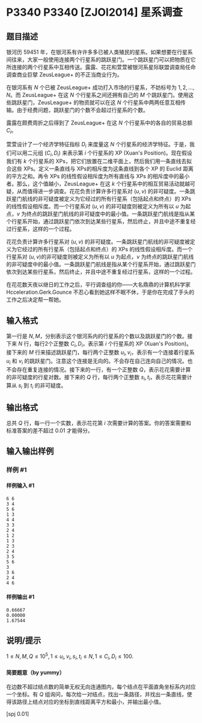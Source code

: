 # P3340 P3340 [ZJOI2014] 星系调查

## 题目描述

银河历 $59451$ 年，在银河系有许许多多已被人类殖民的星系。如果想要在行星系间往来，大家一般使用连接两个行星系的跳跃星门。一个跳跃星门可以把物质在它所连接的两个行星系中互相传送。露露、花花和萱萱被银河系星际联盟调查局任命调查商业巨擘 ZeusLeague+ 的不正当商业行为。

在银河系有 $N$ 个已被 ZeusLeague+ 成功打入市场的行星系，不妨标号为 $1,2,...,N$。而 ZeusLeague+ 在这 $N$ 个行星系之间还拥有自己的 $M$ 个跳跃星门。使用这些跳跃星门，ZeusLeague+ 的物资就可以在这 $N$ 个行星系中两两任意互相传输。由于经费问题，跳跃星门的个数不会超过行星系的个数。

露露在颇费周折之后得到了 ZeusLeague+ 在这 $N$ 个行星系中的各自的贸易总额 $C_i$。

萱萱设计了一个经济学特征指标 $D_i$ 来度量这 $N$ 个行星系的经济学特征。于是，我们可以用二元组 $(C_i,D_i)$ 来表示第 $i$ 个行星系的 XP (Xuan's Position)。现在假设我们有 $k$ 个行星系的 XPs，把它们放置在二维平面上，然后我们用一条直线去拟合这些 XPs。定义一条直线与 XPs的相斥度为这条直线到各个 XP 的 Euclid 距离的平方之和。再令 XPs 的线性假设相斥度为所有直线与 XPs 的相斥度中的最小者。那么，这个值越小，ZeusLeague+ 在这 $k$ 个行星系中的相互贸易活动就越可疑，从而值得进一步调查。花花负责计算许多行星系对 $(u,v)$ 的非可疑度。一条跳跃星门航线的非可疑度被定义为它经过的所有行星系（包括起点和终点）的 XPs 的线性假设相斥度。而一个行星系对 $(u,v)$ 的非可疑度则被定义为所有以 $u$ 为起点，$v$ 为终点的跳跃星门航线的非可疑度中的最小值。一条跳跃星门航线是指从某个行星系开始，通过跳跃星门依次到达某些行星系，然后终止，并且中途不重复经过行星系，这样的一个过程。

花花负责计算许多行星系对 $(u,v)$ 的非可疑度。一条跳跃星门航线的非可疑度被定义为它经过的所有行星系（包括起点和终点）的 XPs 的线性假设相斥度。而一个行星系对 $(u,v)$的非可疑度则被定义为所有以 $u$ 为起点，$v$ 为终点的跳跃星门航线的非可疑度中的最小值。一条跳跃星门航线是指从某个行星系开始，通过跳跃星门依次到达某些行星系，然后终止，并且中途不重复经过行星系，这样的一个过程。

在花花数天夜以继日的工作之后，平行调查组的你——大名鼎鼎的计算机科学家 Hcceleration.Gerk.Gounce 不忍心看到她这样不眠不休，于是你在完成了手头的工作之后决定帮一帮她。

## 输入格式

第一行是 $N,M$，分别表示这个银河系内的行星系的个数以及跳跃星门的个数。接下来 $N$ 行，每行2个正整数 $C_i,D_i$，表示第 $i$ 个行星系的 XP (Xuan's Position)。接下来的 $M$ 行来描述跳跃星门，每行两个正整数 $u_i,v_i$，表示有一个连接着行星系 $u_i$ 和 $v_i$ 的跳跃星门。注意这个连接是无向的。不会存在自己连向自己的情况。也不会存在重复连接的情况。接下来的一行，有一个正整数 $Q$，表示花花需要计算的非可疑度的行星对数。接下来的 $Q$ 行，每行两个正整数 $s_i,t_i$，表示花花需要计算从 $s_i$ 到 $t_i$ 的非可疑度。

## 输出格式

总共 $Q$ 行，每一行一个实数，表示花花第 $i$ 次需要计算的答案。你的答案需要和标准答案的差不超过 $0.01$ 才能得分。

## 输入输出样例

### 样例 #1

#### 样例输入 #1

```
6 6
3 4
5 6
1 3
4 4
3 3
2 4
1 2
1 3
2 3
2 4
3 5
5 6
3
3 6
2 4
4 6
```

#### 样例输出 #1

```
0.66667 
0.00000 
1.67544
```

## 说明/提示

$1\leq N,M,Q\leq 10^5,1\leq u_i,v_i,s_i,t_i\leq N,1\leq C_i,D_i\leq 100.$

#### 简要题意（by yummy）

在边数不超过结点数的简单无权无向连通图内，每个结点在平面直角坐标系内对应一个坐标。有 $Q$ 组询问，每次给一对结点，找出一条路径，并找出一条直线，使得该路径上结点对应的坐标到直线距离平方和最小，并输出最小值。

[spj 0.01]
